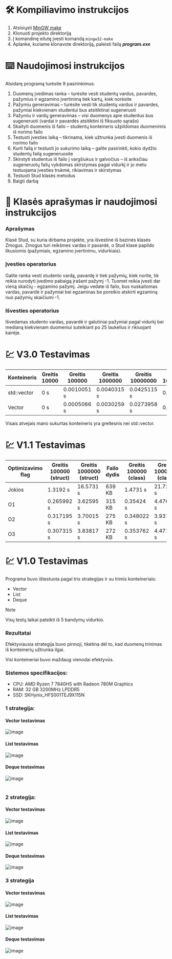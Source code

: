 # :hammer_and_wrench: Kompiliavimo instrukcijos

1. Atsisiųsti [MinGW make](https://sourceforge.net/projects/mingw/)
2. Klonuoti projekto direktoriją
3. Į komandinę eilutę įvesti komandą ```mingw32-make```
4. Aplanke, kuriame klonavote direktoriją, paleisti failą ***program.exe***

# :keyboard: Naudojimosi instrukcijos

Atsidarę programą turėsite 9 pasirinkimus:
1. Duomenų įvedimas ranka – turėsite vesti studentų vardus, pavardes, pažymius ir egzamino įvertinimą tiek kartų, kiek norėsite
2. Pažymiu generavimas – turėsite vesti tik studentų vardus ir pavardes, pažymiai kiekvienam studentui bus atsitiktinai sugeneruoti
3. Pažymiu ir vardų generavimas – visi duomenys apie studentus bus sugeneruoti (vardai ir pavardės atsitiktini iš fiksuoto sąrašo)
4. Skaityti duomenis iš failo – studentų konteineris užpildomas duomenimis iš norimo failo
5. Testuoti įvesties laiką – tikrinama, kiek užtrunka įvesti duomenis iš norimo failo
6. Kurti failą ir testuoti jo sukurimo laiką – galite pasirinkti, kokio dydžio studentų failą sugeneruosite
7. Skirstyti studentus iš failo į vargšiukus ir galvočius – iš anksčiau sugeneruotų failų vykdomas skirstymas pagal vidurkį ir jo metu testuojama įvesties trukmė, rikiavimas ir skirstymas
8. Testuoti Stud klasės metodus
9. Baigti darbą

# :notebook_with_decorative_cover: Klasės aprašymas ir naudojimosi instrukcijos

### Aprašymas

Klasė Stud, su kuria dirbama projekte, yra išvestinė iš bazinės klasės Zmogus. Zmogus turi reikšmes vardas ir pavardė, o Stud klasė papildo likusiomis (pažymiais, egzamino įvertinimu, vidurkiais).

### Įvesties operatorius

Galite ranka vesti studento vardą, pavardę ir tiek pažymių, kiek norite, tik reikia nurodyti įvedimo pabaigą įrašant pažymį -1. Tuomet reikia įvesti dar vieną skaičių - egzamino pažymį. Jeigu vedate iš failo, bus nuskaitomas vardas, pavardė ir pažymiai bei egzaminas be poreikio atskirti egzaminą nuo pažymių skaičiumi -1.

### Išvesties operatorius

Išvedamas studento vardas, pavardė ir galutiniai pažymiai pagal vidurkį bei medianą kiekvienam duomeniui suteikiant po 25 laukelius ir rikiuojant kairėje.

# :chart: V3.0 Testavimas

| Konteineris | Greitis 10000 | Greitis 100000 | Greitis 1000000 | Greitis 10000000 | Greitis 100000000 |
| ----------- | ------------- | -------------- | --------------- | ---------------- | ----------------- |
| std::vector | 0 s | 0.0010051 s | 0.0040315 s | 0.0425115 s | 0.389473 s |
| Vector | 0 s | 0.0005066 s | 0.0030259 s | 0.0273958 s | 0.353859 s |

Visais atvejais mano sukurtas konteineris yra greitesnis nei std::vector.

# :chart: V1.1 Testavimas

| Optimizavimo flag | Greitis 100000 (struct) | Greitis 1000000 (struct) | Failo dydis | Greitis 100000 (class) | Greitis 1000000 (class) | Failo dydis |
| ----------------- | ----------------------- | ------------------------ | ----------- | ---------------------- | ----------------------- | ----------- |
| Jokios | 1.3192 s | 16.5731 s | 639 KB | 1.4731 s | 21.7279 s | 408 KB |
| O1 | 0.265992 s | 3.62595 s | 315 KB | 0.35424 s | 4.47669 s | 209 KB |
| O2 | 0.317195 s | 3.70015 s | 275 KB | 0.348022 s | 3.93707 s | 199 KB |
| O3 | 0.307315 s | 3.83817 s | 272 KB | 0.353762 s | 4.47141 s | 203 KB |


# :chart: V1.0 Testavimas

Programa buvo ištestuota pagal tris strategijas ir su trimis konteineriais:
- Vector
- List
- Deque

>[!NOTE]
>Visų testų laikai pateikti iš 5 bandymų vidurkio.

### Rezultatai

Efektyviausia strategija buvo pirmoji, tikėtina dėl to, kad duomenų trinimas iš konteinerių užtrunka ilgai.

Visi konteineriai buvo maždaug vienodai efektyvūs.

### Sistemos specifikacijos: 
- CPU: AMD Ryzen 7 7840HS with Radeon 780M Graphics
- RAM: 32 GB 3200MHz LPDDR5
- SSD: SKHynix_HFS001TEJ9X115N 

### 1 strategija:

#### Vector testavimas

![image](https://github.com/user-attachments/assets/260c62a3-c532-44a8-9071-986b1255aa1d)
</br>

#### List testavimas

![image](https://github.com/user-attachments/assets/11715b4d-bd7f-4186-95b7-10fa77586269)
</br>

#### Deque testavimas

![image](https://github.com/user-attachments/assets/a2461b7f-4de6-4527-81d6-5e12dcf0c8c0)
</br></br>

### 2 strategija:

#### Vector testavimas

![image](https://github.com/user-attachments/assets/8c824515-7748-4838-85ea-2201df3a00fb)
</br>

#### List testavimas

![image](https://github.com/user-attachments/assets/6cf44ee7-a67d-4a0f-9357-9d34e80754df)
</br>

#### Deque testavimas

![image](https://github.com/user-attachments/assets/3be433a5-e6af-48bf-9ca4-7e445214f2c5)
</br>

### 3 strategija

#### Vector testavimas

![image](https://github.com/user-attachments/assets/b95058de-07c4-4ec8-bb96-9de3f103dadd)
</br>

#### List testavimas

![image](https://github.com/user-attachments/assets/bdaca316-f979-4962-9bbb-294131e28021)
</br>

#### Deque testavimas

![image](https://github.com/user-attachments/assets/7c077a3d-12de-4715-b0c4-2c38a9c675f2)

